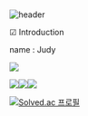 ###                                                                                                            
![header](https://capsule-render.vercel.app/api?type=wave&color=F01F7A&height=150&section=header&text=Wellcome%20to%20jootopia&fontSize=50)




☑ Introduction


name  : Judy

<img src="https://img.shields.io/badge/jootopia@swu.ac.kr-999999?style=flat-square&logo=maildotcom&logoColor=black"/>


<img src="https://img.shields.io/badge/c-999999?style=flat-square&logo=c&logoColor=black"/><img src="https://img.shields.io/badge/python-999999?style=flat-square&logo=python&logoColor=white"/><img src="https://img.shields.io/badge/python-999999?style=flat-square&logo=Linux&logoColor=white"/>








[![Solved.ac 프로필](http://mazassumnida.wtf/api/v2/generate_badge?boj=jootopia0808)](https://solved.ac/jootopia)



<!--
**Jo0dY/Jo0dy** is a ✨ _special_ ✨ repository because its `README.md` (this file) appears on your GitHub profile.

Here are some ideas to get you started:

- 🌱 I’m currently learning ...
- 😄 Pronouns: ...


